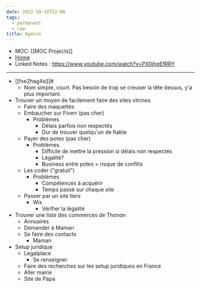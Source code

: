 ```yaml
---
date: 2022-10-16T22:00
tags:
  - permanent
  - raw
title: Agence
---
```

- MOC: [[MOC Projects]]
- [Home](https://misudashi.ga/)
- Linked Notes : https://www.youtube.com/watch?v=PX0jhgEfRRY
----------
- [[fxe2hag4si]]#
	- Nom simple, court. Pas besoin de trop se creuser la tête dessus, y'a plus important.
- Trouver un moyen de facilement faire des sites vitrines
	- Faire des maquettes
	- Embaucher sur Fiverr (pas cher)
		- Problèmes
			- Délais parfois non respectés
			- Dur de trouver quelqu'un de fiable
	- Payer des potes (pas cher)
		- Problèmes
			- Difficile de mettre la pression si délais non respectés
			- Légalité?
			- Business entre potes = risque de conflits
	- Les coder ("gratuit")
		- Problèmes
			- Compétences à acquérir
			- Temps passé sur chaque site
	- Passer par un site tiers
		- Wix
			- Vérifier la légalité
- Trouver une liste des commerces de Thonon
	- Annuaires
	- Demander à Maman
	- Se faire des contacts
		- Maman
- Setup juridique
	- Legalplace
		- Se renseigner
	- Faire des recherches sur les setup juridiques en France
	- Aller mairie
	- Site de Papa